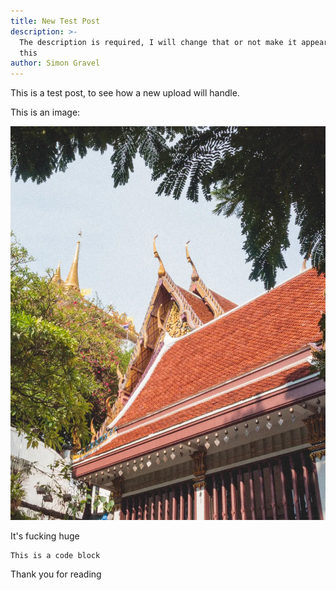 ```yaml
---
title: New Test Post
description: >-
  The description is required, I will change that or not make it appear like
  this
author: Simon Gravel
---
```

This is a test post, to see how a new upload will handle.

This is an image: 

![test test](/public/img/img_0270.webp "This image is way too big")

It's fucking huge

```
This is a code block
```

Thank you for reading
